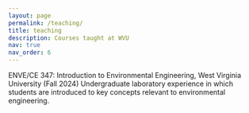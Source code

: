 ```yaml
---
layout: page
permalink: /teaching/
title: teaching
description: Courses taught at WVU
nav: true
nav_order: 6
---
```


<h>ENVE/CE 347: Introduction to Environmental Engineering, West Virginia University (Fall 2024) </h>
Undergraduate laboratory experience in which students are introduced to key concepts relevant to environmental engineering. 
